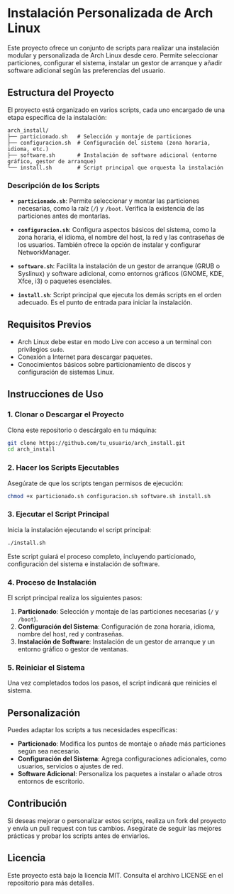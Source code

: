 # **Instalación Personalizada de Arch Linux**

Este proyecto ofrece un conjunto de scripts para realizar una instalación modular y personalizada de Arch Linux desde cero. Permite seleccionar particiones, configurar el sistema, instalar un gestor de arranque y añadir software adicional según las preferencias del usuario.

## **Estructura del Proyecto**

El proyecto está organizado en varios scripts, cada uno encargado de una etapa específica de la instalación:

```
arch_install/
├── particionado.sh   # Selección y montaje de particiones
├── configuracion.sh  # Configuración del sistema (zona horaria, idioma, etc.)
├── software.sh       # Instalación de software adicional (entorno gráfico, gestor de arranque)
└── install.sh        # Script principal que orquesta la instalación
```

### **Descripción de los Scripts**

- **`particionado.sh`**: Permite seleccionar y montar las particiones necesarias, como la raíz (`/`) y `/boot`. Verifica la existencia de las particiones antes de montarlas.

- **`configuracion.sh`**: Configura aspectos básicos del sistema, como la zona horaria, el idioma, el nombre del host, la red y las contraseñas de los usuarios. También ofrece la opción de instalar y configurar NetworkManager.

- **`software.sh`**: Facilita la instalación de un gestor de arranque (GRUB o Syslinux) y software adicional, como entornos gráficos (GNOME, KDE, Xfce, i3) o paquetes esenciales.

- **`install.sh`**: Script principal que ejecuta los demás scripts en el orden adecuado. Es el punto de entrada para iniciar la instalación.

## **Requisitos Previos**

- Arch Linux debe estar en modo Live con acceso a un terminal con privilegios `sudo`.
- Conexión a Internet para descargar paquetes.
- Conocimientos básicos sobre particionamiento de discos y configuración de sistemas Linux.

## **Instrucciones de Uso**

### 1. **Clonar o Descargar el Proyecto**

Clona este repositorio o descárgalo en tu máquina:

```bash
git clone https://github.com/tu_usuario/arch_install.git
cd arch_install
```

### 2. **Hacer los Scripts Ejecutables**

Asegúrate de que los scripts tengan permisos de ejecución:

```bash
chmod +x particionado.sh configuracion.sh software.sh install.sh
```

### 3. **Ejecutar el Script Principal**

Inicia la instalación ejecutando el script principal:

```bash
./install.sh
```

Este script guiará el proceso completo, incluyendo particionado, configuración del sistema e instalación de software.

### 4. **Proceso de Instalación**

El script principal realiza los siguientes pasos:

1. **Particionado**: Selección y montaje de las particiones necesarias (`/` y `/boot`).
2. **Configuración del Sistema**: Configuración de zona horaria, idioma, nombre del host, red y contraseñas.
3. **Instalación de Software**: Instalación de un gestor de arranque y un entorno gráfico o gestor de ventanas.

### 5. **Reiniciar el Sistema**

Una vez completados todos los pasos, el script indicará que reinicies el sistema.

## **Personalización**

Puedes adaptar los scripts a tus necesidades específicas:

- **Particionado**: Modifica los puntos de montaje o añade más particiones según sea necesario.
- **Configuración del Sistema**: Agrega configuraciones adicionales, como usuarios, servicios o ajustes de red.
- **Software Adicional**: Personaliza los paquetes a instalar o añade otros entornos de escritorio.

## **Contribución**

Si deseas mejorar o personalizar estos scripts, realiza un fork del proyecto y envía un pull request con tus cambios. Asegúrate de seguir las mejores prácticas y probar los scripts antes de enviarlos.

## **Licencia**

Este proyecto está bajo la licencia MIT. Consulta el archivo LICENSE en el repositorio para más detalles.
